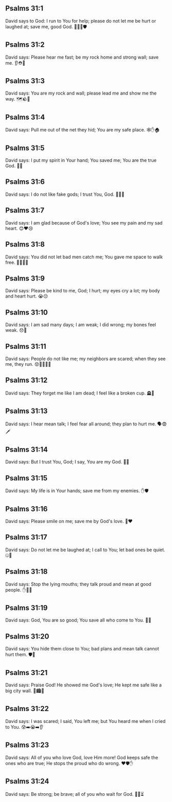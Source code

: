 ## Psalms 31:1
David says to God: I run to You for help; please do not let me be hurt or laughed at; save me, good God. 🏃‍♂️🙏🛡️
## Psalms 31:2
David says: Please hear me fast; be my rock home and strong wall; save me. 👂⛑️🧱
## Psalms 31:3
David says: You are my rock and wall; please lead me and show me the way. 🗺️🪨🏰
## Psalms 31:4
David says: Pull me out of the net they hid; You are my safe place. 🕸️✋🏠
## Psalms 31:5
David says: I put my spirit in Your hand; You saved me; You are the true God. 🤲💖
## Psalms 31:6
David says: I do not like fake gods; I trust You, God. 🚫🗿✅
## Psalms 31:7
David says: I am glad because of God's love; You see my pain and my sad heart. 😊❤️😢
## Psalms 31:8
David says: You did not let bad men catch me; You gave me space to walk free. 🚫👥🚶‍♂️
## Psalms 31:9
David says: Please be kind to me, God; I hurt; my eyes cry a lot; my body and heart hurt. 😭😔
## Psalms 31:10
David says: I am sad many days; I am weak; I did wrong; my bones feel weak. 😞🦴
## Psalms 31:11
David says: People do not like me; my neighbors are scared; when they see me, they run. 😟🏃‍♀️🏃‍♂️
## Psalms 31:12
David says: They forget me like I am dead; I feel like a broken cup. 🪦🥣
## Psalms 31:13
David says: I hear mean talk; I feel fear all around; they plan to hurt me. 🗣️😨🗡️
## Psalms 31:14
David says: But I trust You, God; I say, You are my God. 🙏💪
## Psalms 31:15
David says: My life is in Your hands; save me from my enemies. ✋🛡️
## Psalms 31:16
David says: Please smile on me; save me by God's love. 🙂❤️
## Psalms 31:17
David says: Do not let me be laughed at; I call to You; let bad ones be quiet. 🤐🚫
## Psalms 31:18
David says: Stop the lying mouths; they talk proud and mean at good people. ✋👄❌
## Psalms 31:19
David says: God, You are so good; You save all who come to You. 🌟🤗
## Psalms 31:20
David says: You hide them close to You; bad plans and mean talk cannot hurt them. 🛡️🤫
## Psalms 31:21
David says: Praise God! He showed me God's love; He kept me safe like a big city wall. 🙌🏙️🧱
## Psalms 31:22
David says: I was scared; I said, You left me; but You heard me when I cried to You. 😰➡️😭➡️👂
## Psalms 31:23
David says: All of you who love God, love Him more! God keeps safe the ones who are true; He stops the proud who do wrong. ❤️🛡️✋
## Psalms 31:24
David says: Be strong; be brave; all of you who wait for God. 💪🦁⏳
